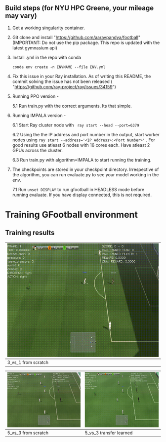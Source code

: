
## Build steps (for NYU HPC Greene, your mileage may vary)
1. Get a working singularity container.
2. Git clone and install "https://github.com/aaravpandya/football" (IMPORTANT: Do not use the pip package. This repo is updated with the latest gymnasium api)
3. Install .yml in the repo with conda 

	   conda env create -n ENVNAME --file ENV.yml
4. Fix this issue in your Ray installation. As of writing this README, the commit solving the issue has not been released ( "https://github.com/ray-project/ray/issues/34159")
5. Running PPO version -
            
      5.1 Run train.py with the correct arguments. Its that simple.
6. Running IMPALA version - 

      6.1 Start Ray cluster node with ` ray start --head --port=6379`

      6.2 Using the the IP address and port number in the output, start worker nodes using `ray start --address='<IP Address>:<Port Number>'` . For good results use atleast 6 nodes with 16 cores each. Have atleast 2 GPUs across the cluster.

      6.3 Run train.py with algorithm=IMPALA to start running the training. 
7. The checkpoints are stored in your checkpoint directory. Irrespective of the algorithm, you can run evaluate.py to see your model working in the env. 

      7.1 Run `unset DISPLAY` to run gfootball in HEADLESS mode before running evaluate. If you have display connected, this is not required.

# Training GFootball environment



## Training results

| ![3_vs_1](https://github.com/aaravpandya/RL-GFootball/blob/master/gifs/3_v_1.gif) |  
|--|
| 3_vs_1 from scratch | 

| ![5_vs_3_scratch](https://github.com/aaravpandya/RL-GFootball/blob/master/gifs/5_v_3_scratch.gif) | ![5_vs_3_transfer](https://github.com/aaravpandya/RL-GFootball/blob/master/gifs/5_v_3_transfer.gif) |
|--|--|
| 5_vs_3 from scratch | 5_vs_3 transfer learned  |
